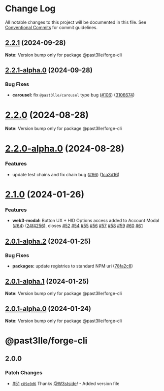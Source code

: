 # Change Log

All notable changes to this project will be documented in this file.
See [Conventional Commits](https://conventionalcommits.org) for commit guidelines.

## [2.2.1](https://github.com/PAST3LLE/past3lle-monorepo/compare/@past3lle/forge-cli@2.2.1-alpha.0...@past3lle/forge-cli@2.2.1) (2024-09-28)

**Note:** Version bump only for package @past3lle/forge-cli





## [2.2.1-alpha.0](https://github.com/PAST3LLE/past3lle-monorepo/compare/@past3lle/forge-cli@2.2.0...@past3lle/forge-cli@2.2.1-alpha.0) (2024-09-28)


### Bug Fixes

* **carousel:** fix `@past3lle/carousel` type bug ([#106](https://github.com/PAST3LLE/past3lle-monorepo/issues/106)) ([3106674](https://github.com/PAST3LLE/past3lle-monorepo/commit/31066741cc44e10657a5d7adc8a074bb97823285))





# [2.2.0](https://github.com/PAST3LLE/past3lle-monorepo/compare/@past3lle/forge-cli@2.2.0-alpha.0...@past3lle/forge-cli@2.2.0) (2024-08-28)

**Note:** Version bump only for package @past3lle/forge-cli





# [2.2.0-alpha.0](https://github.com/PAST3LLE/past3lle-monorepo/compare/@past3lle/forge-cli@2.1.0...@past3lle/forge-cli@2.2.0-alpha.0) (2024-08-28)


### Features

* update test chains and fix chain bug ([#96](https://github.com/PAST3LLE/past3lle-monorepo/issues/96)) ([1ca3d16](https://github.com/PAST3LLE/past3lle-monorepo/commit/1ca3d16e3bc6b915c1ce207c0a0ba5e28d847a5d))





# [2.1.0](https://github.com/PAST3LLE/past3lle-monorepo/compare/@past3lle/forge-cli@2.0.0-alpha.3...@past3lle/forge-cli@2.1.0) (2024-01-26)


### Features

* **web3-modal:** Button UX + HID Options access added to Account Modal ([#64](https://github.com/PAST3LLE/past3lle-monorepo/issues/64)) ([24f4256](https://github.com/PAST3LLE/past3lle-monorepo/commit/24f42567db28f175cadcd6ec581a5cb8b7ea6c74)), closes [#52](https://github.com/PAST3LLE/past3lle-monorepo/issues/52) [#54](https://github.com/PAST3LLE/past3lle-monorepo/issues/54) [#55](https://github.com/PAST3LLE/past3lle-monorepo/issues/55) [#56](https://github.com/PAST3LLE/past3lle-monorepo/issues/56) [#57](https://github.com/PAST3LLE/past3lle-monorepo/issues/57) [#58](https://github.com/PAST3LLE/past3lle-monorepo/issues/58) [#59](https://github.com/PAST3LLE/past3lle-monorepo/issues/59) [#60](https://github.com/PAST3LLE/past3lle-monorepo/issues/60) [#61](https://github.com/PAST3LLE/past3lle-monorepo/issues/61)





## [2.0.1-alpha.2](https://github.com/PAST3LLE/past3lle-monorepo/compare/@past3lle/forge-cli@2.0.1-alpha.1...@past3lle/forge-cli@2.0.1-alpha.2) (2024-01-25)


### Bug Fixes

* **packages:** update registries to standard NPM uri ([78fa2c8](https://github.com/PAST3LLE/past3lle-monorepo/commit/78fa2c870d2458a22fa0109a2aa29fde94b1cb64))





## [2.0.1-alpha.1](https://github.com/PAST3LLE/past3lle-monorepo/compare/@past3lle/forge-cli@2.0.1-alpha.0...@past3lle/forge-cli@2.0.1-alpha.1) (2024-01-25)

**Note:** Version bump only for package @past3lle/forge-cli





## [2.0.1-alpha.0](https://github.com/PAST3LLE/past3lle-monorepo/compare/@past3lle/forge-cli@2.0.0-alpha.3...@past3lle/forge-cli@2.0.1-alpha.0) (2024-01-24)

**Note:** Version bump only for package @past3lle/forge-cli





# @past3lle/forge-cli

## 2.0.0

### Patch Changes

- [#51](https://github.com/PAST3LLE/monorepo/pull/51) [`c89e0d6`](https://github.com/PAST3LLE/monorepo/commit/c89e0d68f2bcadfd418e04737b5ba1416d714796) Thanks [@W3stside](https://github.com/W3stside)! - Added version file
